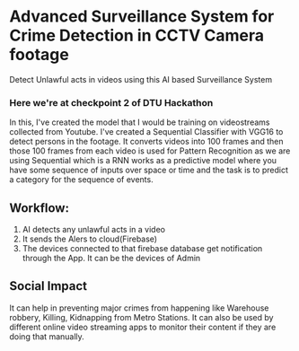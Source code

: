 # Advanced Surveillance System for Crime Detection in CCTV Camera footage

Detect Unlawful acts in videos using this AI based Surveillance System

### Here we're at checkpoint 2 of DTU Hackathon

In this, I've created the model that I would be training on videostreams collected from Youtube. I've created a Sequential Classifier with VGG16 to detect persons in the footage. It converts videos into 100 frames and then those 100 frames from each video is used for Pattern Recognition as we are using Sequential which is a RNN works as a predictive model where you have some sequence of inputs over space or time and the task is to predict a category for the sequence of events.


## Workflow:
1. AI detects any unlawful acts in a video
2. It sends the Alers to cloud(Firebase)
3. The devices connected to that firebase database get notification through the App. It can be the devices of Admin

## Social Impact

It can help in preventing major crimes from happening like Warehouse robbery, Killing, Kidnapping from Metro Stations. It can also be used by different online video streaming apps to monitor their content if they are doing that manually.
